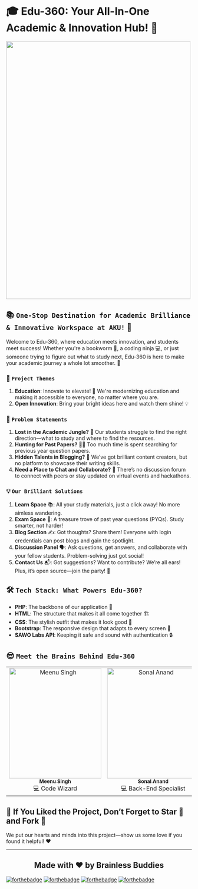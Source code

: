 # 🎓 Edu-360: Your All-In-One Academic & Innovation Hub! 🚀

<img src="https://i.ibb.co/mDPyCgv/Room-103.pngf" width="500" height="700" />

## 📚 `One-Stop Destination for Academic Brilliance & Innovative Workspace at AKU!` 🎉

Welcome to Edu-360, where education meets innovation, and students meet success! Whether you're a bookworm 📖, a coding ninja 💻, or just someone trying to figure out what to study next, Edu-360 is here to make your academic journey a whole lot smoother. 🌟

### 🎨 `Project Themes`
1. **Education**: Innovate to elevate! 🚀 We're modernizing education and making it accessible to everyone, no matter where you are.
2. **Open Innovation**: Bring your bright ideas here and watch them shine! 💡

### 🤔 `Problem Statements`
1. **Lost in the Academic Jungle?** 🧭 Our students struggle to find the right direction—what to study and where to find the resources.
2. **Hunting for Past Papers?** 🕵️‍♂️ Too much time is spent searching for previous year question papers.
3. **Hidden Talents in Blogging?** 📝 We’ve got brilliant content creators, but no platform to showcase their writing skills.
4. **Need a Place to Chat and Collaborate?** 💬 There’s no discussion forum to connect with peers or stay updated on virtual events and hackathons.

### 💡 `Our Brilliant Solutions`
1. **Learn Space** 📚: All your study materials, just a click away! No more aimless wandering.
2. **Exam Space** 📝: A treasure trove of past year questions (PYQs). Study smarter, not harder!
3. **Blog Section** ✍️: Got thoughts? Share them! Everyone with login credentials can post blogs and gain the spotlight.
4. **Discussion Panel** 🗣: Ask questions, get answers, and collaborate with your fellow students. Problem-solving just got social!
5. **Contact Us** 📬: Got suggestions? Want to contribute? We’re all ears! Plus, it’s open source—join the party! 🎉

## 🛠 `Tech Stack: What Powers Edu-360?`
- **PHP**: The backbone of our application 🦴
- **HTML**: The structure that makes it all come together 🏗
- **CSS**: The stylish outfit that makes it look good 💃
- **Bootstrap**: The responsive design that adapts to every screen 📱
- **SAWO Labs API**: Keeping it safe and sound with authentication 🔒

## 😎 `Meet the Brains Behind Edu-360`

<table>
  <tbody>
    <tr>
      <td align="center">
        <a href="https://github.com/Meenu-github">
          <img alt="Meenu Singh" src="https://i.ibb.co/LQghFXC/IMG-20201210-WA0001.jpg" width="250px" height="300px">
          <br><sub><b>Meenu Singh</b></sub></a><br>💻 Code Wizard
        </td>
      <td align="center">
        <a href="https://github.com/Sonalanand102">
          <img alt="Sonal Anand" src="https://i.ibb.co/J2vLZXQ/IMG20191115163102.jpg" width="250px" height="300px">
          <br><sub><b>Sonal Anand</b></sub></a><br>💻 Back-End Specialist
        </td>
      <td align="center">
        <a href="https://github.com/Nitish-web-nik">
          <img alt="Nitish Kumar" src="https://i.ibb.co/D41QvhT/fd32447769e741d188708bcf49eb81d6.jpg" width="250px" height="300px">
          <br><sub><b>Nitish Kumar</b></sub></a><br>💻 Front-End Boy
        </td>
    </tr>
  </tbody>
</table>

## 🌟 If You Liked the Project, Don’t Forget to Star 🌟 and Fork 🍴

We put our hearts and minds into this project—show us some love if you found it helpful! ❤️

---

<h2 align="center">Made with ❤️ by Brainless Buddies</h2>

[![forthebadge](https://forthebadge.com/images/badges/built-by-developers.svg)](https://forthebadge.com)
[![forthebadge](https://forthebadge.com/images/badges/uses-html.svg)](https://forthebadge.com)
[![forthebadge](https://forthebadge.com/images/badges/uses-css.svg)](https://forthebadge.com)
[![forthebadge](https://forthebadge.com/images/badges/built-with-love.svg)](https://forthebadge.com)
